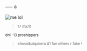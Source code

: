 <sup>—— 🩸</sub>

![me lol](https://media.tenor.com/jt2H_bzZh5sAAAAC/choso-choso-jjk.gif)
> <sup>17  mx/it</sub>

<sup>dni  -13  proshippers</sub>

> <sup>choso&ulquiorra #1 fan others r fake !</sub>
